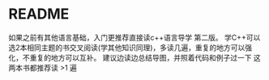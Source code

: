 # README

如果之前有其他语言基础，入门更推荐直接读c++语言导学 第二版。
学C++可以选2本相同主题的书交叉阅读(学其他知识同理)，多读几遍，重复的地方可以强化，不重复的地方可以互补。
建议边读边总结导图，并照着代码和例子过一下
这两本书都推荐读 >1 遍
